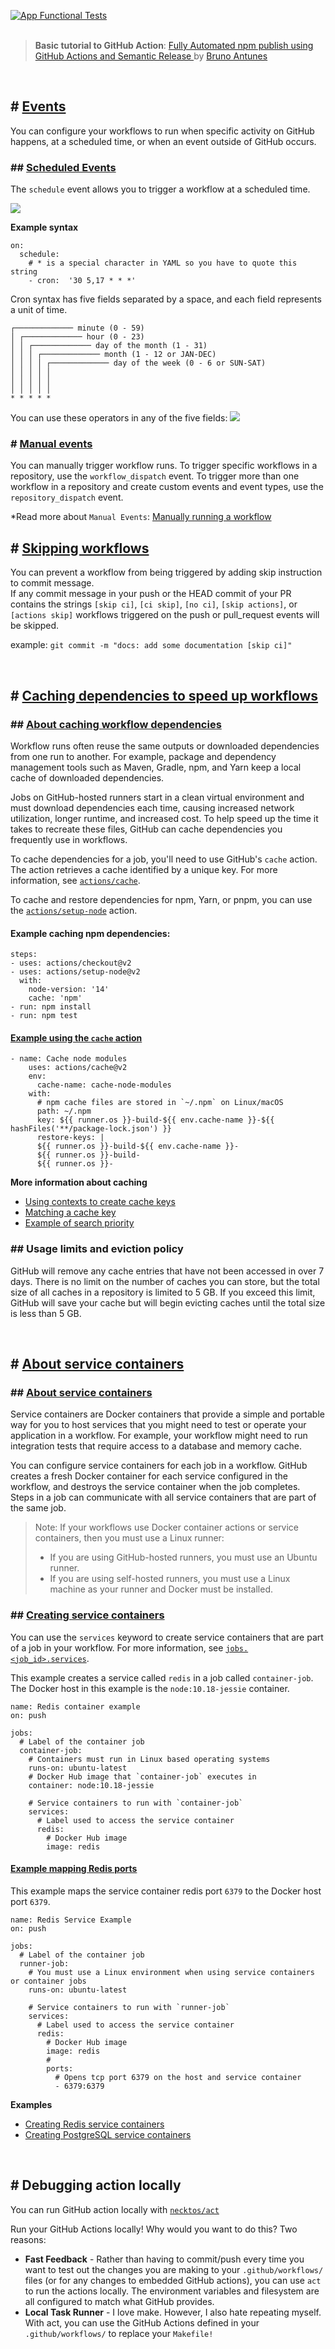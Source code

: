 [![App Functional Tests](https://github.com/nor1c/gh-action-play/actions/workflows/tests.yml/badge.svg)](https://github.com/nor1c/gh-action-play/actions/workflows/tests.yml)
<br><br>

> **Basic tutorial to GitHub Action**: [Fully Automated npm publish using GitHub Actions and Semantic Release
](https://www.youtube.com/watch?v=QZdY4XYbqLI&ab_channel=BrunoAntunes) by [Bruno Antunes](https://www.youtube.com/channel/UCyU0mNYdX9EHY7rc5yucIZA)
<br>

## # [Events](https://docs.github.com/en/actions/reference/events-that-trigger-workflows)
You can configure your workflows to run when specific activity on GitHub happens, at a scheduled time, or when an event outside of GitHub occurs.

### ## [Scheduled Events](https://docs.github.com/en/actions/reference/events-that-trigger-workflows#scheduled-events)
The `schedule` event allows you to trigger a workflow at a scheduled time.

<img src="https://raw.githubusercontent.com/nor1c/gh-action-play/main/doc_assets/gh-action-schedule.png">

**Example syntax**
```
on:
  schedule:
    # * is a special character in YAML so you have to quote this string
    - cron:  '30 5,17 * * *'
```

Cron syntax has five fields separated by a space, and each field represents a unit of time.
```
┌───────────── minute (0 - 59)
│ ┌───────────── hour (0 - 23)
│ │ ┌───────────── day of the month (1 - 31)
│ │ │ ┌───────────── month (1 - 12 or JAN-DEC)
│ │ │ │ ┌───────────── day of the week (0 - 6 or SUN-SAT)
│ │ │ │ │                                   
│ │ │ │ │
│ │ │ │ │
* * * * *
```

You can use these operators in any of the five fields:
<img src="https://raw.githubusercontent.com/nor1c/gh-action-play/main/doc_assets/gh-cron.png" />

### # [Manual events](https://docs.github.com/en/actions/reference/events-that-trigger-workflows#manual-events)
You can manually trigger workflow runs. To trigger specific workflows in a repository, use the `workflow_dispatch` event. To trigger more than one workflow in a repository and create custom events and event types, use the `repository_dispatch` event.

*Read more about `Manual Events`: [Manually running a workflow](https://docs.github.com/en/actions/managing-workflow-runs/manually-running-a-workflow)

## # [Skipping workflows](https://docs.github.com/en/actions/guides/about-continuous-integration#skipping-workflow-runs)
You can prevent a workflow from being triggered by adding skip instruction to commit message.<br>
If any commit message in your push or the HEAD commit of your PR contains the strings `[skip ci]`, `[ci skip]`, `[no ci]`, `[skip actions]`, or `[actions skip]` workflows triggered on the push or pull_request events will be skipped.

example: `git commit -m "docs: add some documentation [skip ci]"`

<br>

## # [Caching dependencies to speed up workflows](https://docs.github.com/en/actions/guides/caching-dependencies-to-speed-up-workflows)
### ## [About caching workflow dependencies](https://docs.github.com/en/actions/guides/caching-dependencies-to-speed-up-workflows#about-caching-workflow-dependencies)
Workflow runs often reuse the same outputs or downloaded dependencies from one run to another. For example, package and dependency management tools such as Maven, Gradle, npm, and Yarn keep a local cache of downloaded dependencies.

Jobs on GitHub-hosted runners start in a clean virtual environment and must download dependencies each time, causing increased network utilization, longer runtime, and increased cost. To help speed up the time it takes to recreate these files, GitHub can cache dependencies you frequently use in workflows.

To cache dependencies for a job, you'll need to use GitHub's `cache` action. The action retrieves a cache identified by a unique key. For more information, see [`actions/cache`](https://github.com/actions/cache).

To cache and restore dependencies for npm, Yarn, or pnpm, you can use the [`actions/setup-node`](https://github.com/actions/setup-node) action.
<br>
#### Example caching npm dependencies:
```
steps:
- uses: actions/checkout@v2
- uses: actions/setup-node@v2
  with:
    node-version: '14'
    cache: 'npm'
- run: npm install
- run: npm test
```

#### [Example using the `cache` action](https://docs.github.com/en/actions/guides/caching-dependencies-to-speed-up-workflows#example-using-the-cache-action)
```
- name: Cache node modules
    uses: actions/cache@v2
    env:
      cache-name: cache-node-modules
    with:
      # npm cache files are stored in `~/.npm` on Linux/macOS
      path: ~/.npm
      key: ${{ runner.os }}-build-${{ env.cache-name }}-${{ hashFiles('**/package-lock.json') }}
      restore-keys: |
      ${{ runner.os }}-build-${{ env.cache-name }}-
      ${{ runner.os }}-build-
      ${{ runner.os }}-
```

**More information about caching**
- [Using contexts to create cache keys](https://docs.github.com/en/actions/guides/caching-dependencies-to-speed-up-workflows#using-contexts-to-create-cache-keys)
- [Matching a cache key](https://docs.github.com/en/actions/guides/caching-dependencies-to-speed-up-workflows#matching-a-cache-key)
- [Example of search priority](https://docs.github.com/en/actions/guides/caching-dependencies-to-speed-up-workflows#example-of-search-priority)

### ## Usage limits and eviction policy
GitHub will remove any cache entries that have not been accessed in over 7 days. There is no limit on the number of caches you can store, but the total size of all caches in a repository is limited to 5 GB. If you exceed this limit, GitHub will save your cache but will begin evicting caches until the total size is less than 5 GB.<br>

<br>

## # [About service containers](https://docs.github.com/en/actions/guides/about-service-containers)

### ## [About service containers](https://docs.github.com/en/actions/guides/about-service-containers#about-service-containers)
Service containers are Docker containers that provide a simple and portable way for you to host services that you might need to test or operate your application in a workflow. For example, your workflow might need to run integration tests that require access to a database and memory cache.

You can configure service containers for each job in a workflow. GitHub creates a fresh Docker container for each service configured in the workflow, and destroys the service container when the job completes. Steps in a job can communicate with all service containers that are part of the same job.

> Note: If your workflows use Docker container actions or service containers, then you must use a Linux runner:
> - If you are using GitHub-hosted runners, you must use an Ubuntu runner.
> - If you are using self-hosted runners, you must use a Linux machine as your runner and Docker must be installed. 

### ## [Creating service containers](https://docs.github.com/en/actions/guides/about-service-containers#creating-service-containers)
You can use the `services` keyword to create service containers that are part of a job in your workflow. For more information, see [`jobs.<job_id>.services`](https://docs.github.com/en/actions/automating-your-workflow-with-github-actions/workflow-syntax-for-github-actions#jobsjob_idservices).

This example creates a service called `redis` in a job called `container-job`. The Docker host in this example is the `node:10.18-jessie` container.
```
name: Redis container example
on: push

jobs:
  # Label of the container job
  container-job:
    # Containers must run in Linux based operating systems
    runs-on: ubuntu-latest
    # Docker Hub image that `container-job` executes in
    container: node:10.18-jessie

    # Service containers to run with `container-job`
    services:
      # Label used to access the service container
      redis:
        # Docker Hub image
        image: redis
```

#### [Example mapping Redis ports](https://docs.github.com/en/actions/guides/about-service-containers#example-mapping-redis-ports)
This example maps the service container redis port `6379` to the Docker host port `6379`.
```
name: Redis Service Example
on: push

jobs:
  # Label of the container job
  runner-job:
    # You must use a Linux environment when using service containers or container jobs
    runs-on: ubuntu-latest

    # Service containers to run with `runner-job`
    services:
      # Label used to access the service container
      redis:
        # Docker Hub image
        image: redis
        #
        ports:
          # Opens tcp port 6379 on the host and service container
          - 6379:6379
```

**Examples**
- [Creating Redis service containers](https://docs.github.com/en/actions/guides/creating-redis-service-containers)
- [Creating PostgreSQL service containers](https://docs.github.com/en/actions/guides/creating-postgresql-service-containers)

<br>

## # Debugging action locally
You can run GitHub action locally with [`necktos/act`](https://github.com/nektos/act)

Run your GitHub Actions locally! Why would you want to do this? Two reasons:
- **Fast Feedback** - Rather than having to commit/push every time you want to test out the changes you are making to your `.github/workflows/` files (or for any changes to embedded GitHub actions), you can use `act` to run the actions locally. The environment variables and filesystem are all configured to match what GitHub provides.
- **Local Task Runner** - I love make. However, I also hate repeating myself. With act, you can use the GitHub Actions defined in your `.github/workflows/` to replace your `Makefile!`
